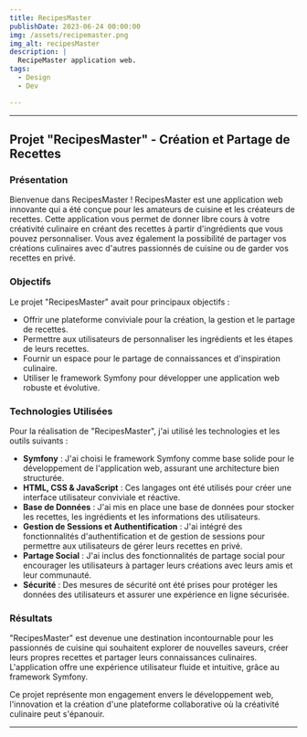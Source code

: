 ```yaml
---
title: RecipesMaster
publishDate: 2023-06-24 00:00:00
img: /assets/recipemaster.png
img_alt: recipesMaster
description: |
  RecipeMaster application web.
tags:
  - Design
  - Dev

---
```




---

## Projet "RecipesMaster" - Création et Partage de Recettes

### Présentation

Bienvenue dans RecipesMaster ! RecipesMaster est une application web innovante qui a été conçue pour les amateurs de cuisine et les créateurs de recettes. Cette application vous permet de donner libre cours à votre créativité culinaire en créant des recettes à partir d'ingrédients que vous pouvez personnaliser. Vous avez également la possibilité de partager vos créations culinaires avec d'autres passionnés de cuisine ou de garder vos recettes en privé.

### Objectifs

Le projet "RecipesMaster" avait pour principaux objectifs :

- Offrir une plateforme conviviale pour la création, la gestion et le partage de recettes.
- Permettre aux utilisateurs de personnaliser les ingrédients et les étapes de leurs recettes.
- Fournir un espace pour le partage de connaissances et d'inspiration culinaire.
- Utiliser le framework Symfony pour développer une application web robuste et évolutive.

### Technologies Utilisées

Pour la réalisation de "RecipesMaster", j'ai utilisé les technologies et les outils suivants :

- **Symfony** : J'ai choisi le framework Symfony comme base solide pour le développement de l'application web, assurant une architecture bien structurée.
- **HTML, CSS & JavaScript** : Ces langages ont été utilisés pour créer une interface utilisateur conviviale et réactive.
- **Base de Données** : J'ai mis en place une base de données pour stocker les recettes, les ingrédients et les informations des utilisateurs.
- **Gestion de Sessions et Authentification** : J'ai intégré des fonctionnalités d'authentification et de gestion de sessions pour permettre aux utilisateurs de gérer leurs recettes en privé.
- **Partage Social** : J'ai inclus des fonctionnalités de partage social pour encourager les utilisateurs à partager leurs créations avec leurs amis et leur communauté.
- **Sécurité** : Des mesures de sécurité ont été prises pour protéger les données des utilisateurs et assurer une expérience en ligne sécurisée.

### Résultats

"RecipesMaster" est devenue une destination incontournable pour les passionnés de cuisine qui souhaitent explorer de nouvelles saveurs, créer leurs propres recettes et partager leurs connaissances culinaires. L'application offre une expérience utilisateur fluide et intuitive, grâce au framework Symfony.

Ce projet représente mon engagement envers le développement web, l'innovation et la création d'une plateforme collaborative où la créativité culinaire peut s'épanouir.

---



